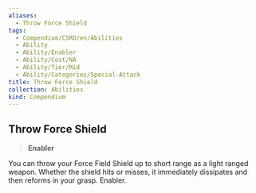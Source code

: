 ```yaml
---
aliases:
  - Throw Force Shield
tags:
  - Compendium/CSRD/en/Abilities
  - Ability
  - Ability/Enabler
  - Ability/Cost/NA
  - Ability/Tier/Mid
  - Ability/Categories/Special-Attack
title: Throw Force Shield
collection: Abilities
kind: Compendium
---
```

## Throw Force Shield  
>**Enabler**
  
You can throw your Force Field Shield up to short range as a light ranged weapon. Whether the shield hits or misses, it immediately dissipates and then reforms in your grasp. Enabler.